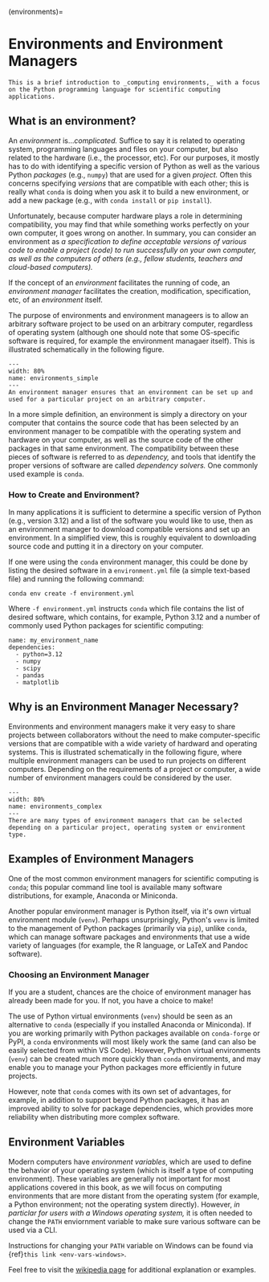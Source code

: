 (environments)=
# Environments and Environment Managers

```{note}
This is a brief introduction to _computing environments,_ with a focus on the Python programming language for scientific computing applications.
```

## What is an environment?

An _environment_ is..._complicated._ Suffice to say it is related to operating system, programming languages and files on your computer, but also related to the hardware (i.e., the processor, etc). For our purposes, it mostly has to do with identifying a specific version of Python as well as the various Python _packages_ (e.g., `numpy`) that are used for a given _project._ Often this concerns specifying _versions_ that are compatible with each other; this is really what `conda` is doing when you ask it to build a new environment, or add a new package (e.g., with `conda install` or `pip install`).

Unfortunately, because computer hardware plays a role in determining compatibility, you may find that while something works perfectly on your own computer, it goes wrong on another. In summary, you can consider an environment as _a specification to define acceptable versions of various code to enable a project (code) to run successfully on your own computer, as well as the computers of others (e.g., fellow students, teachers and cloud-based computers)._

If the concept of an _environment_ facilitates the running of code, an _environment manager_ facilitates the creation, modification, specification, etc, of an _environment_ itself.

The purpose of environments and environment manageers is to allow an arbitrary software project to be used on an arbitrary computer, regardless of operating system (although one should note that some OS-specific software is required, for example the environment managaer itself). This is illustrated schematically in the following figure.

```{figure} environments/figures/simple.svg
---
width: 80%
name: environments_simple
---
An environment manager ensures that an environment can be set up and used for a particular project on an arbitrary computer. 
```

In a more simple definition, an environment is simply a directory on your computer that contains the source code that has been selected by an environment manager to be compatible with the operating system and hardware on your computer, as well as the source code of the other packages in that same environment. The compatibility between these pieces of software is referred to as _dependency,_ and tools that identify the proper versions of software are called _dependency solvers._ One commonly used example is `conda`.

### How to Create and Environment?

In many applications it is sufficient to determine a specific version of Python (e.g., version 3.12) and a list of the software you would like to use, then as an environment manager to download compatible versions and set up an environment. In a simplified view, this is roughly equivalent to downloading source code and putting it in a directory on your computer.

If one were using the `conda` environment manager, this could be done by listing the desired software in a `environment.yml` file (a simple text-based file) and running the following command:

```
conda env create -f environment.yml
```

Where `-f environment.yml` instructs `conda` which file contains the list of desired software, which contains, for example, Python 3.12 and a number of commonly used Python packages for scientific computing:
```
name: my_environment_name
dependencies:
  - python=3.12
  - numpy
  - scipy
  - pandas
  - matplotlib
```

## Why is an Environment Manager Necessary?

Environments and environment managers make it very easy to share projects between collaborators without the need to make computer-specific versions that are compatible with a wide variety of hardward and operating systems. This is illustrated schematically in the following figure, where multiple environment managers can be used to run projects on different computers. Depending on the requirements of a project or computer, a wide number of environment managers could be considered by the user.

```{figure} environments/figures/complex.svg
---
width: 80%
name: environments_complex
---
There are many types of environment managers that can be selected depending on a particular project, operating system or environment type.
```

## Examples of Environment Managers

One of the most common environment managers for scientific computing is `conda`; this popular command line tool is available many software distributions, for example, Anaconda or Miniconda.

Another popular environment manager is Python itself, via it's own virtual environment module (`venv`). Perhaps unsurprisingly, Python's `venv` is limited to the management of Python packages (primarily via `pip`), unlike `conda`, which can manage software packages and environments that use a wide variety of languages (for example, the R language, or LaTeX and Pandoc software).

### Choosing an Environment Manager

If you are a student, chances are the choice of environment manager has already been made for you. If not, you have a choice to make!

The use of Python virtual environments (`venv`) should be seen as an alternative to `conda` (especially if you installed Anaconda or Miniconda). If you are working primarily with Python packages available on `conda-forge` or PyPI, a `conda` environments will most likely work the same (and can also be easily selected from within VS Code). However, Python virtual environments (`venv`) can be created much more quickly than `conda` environments, and may enable you to manage your Python packages more efficiently in future projects.

However, note that `conda` comes with its own set of advantages, for example, in addition to support beyond Python packages, it has an improved ability to solve for package dependencies, which provides more reliability when distributing more complex software.

## Environment Variables

Modern computers have _environment variables_, which are used to define the behavior of your operating system (which is itself a type of computing environment). These variables are generally not important for most applications covered in this book, as we will focus on computing environments that are more distant from the operating system (for example, a Python environment; not the operating system directly). However, _in particlar for users with a Windows operating system,_ it is often needed to change the `PATH` enviornment variable to make sure various software can be used via a CLI.

Instructions for changing your `PATH` variable on Windows can be found via {ref}`this link <env-vars-windows>`.

Feel free to visit the [wikipedia page](https://en.wikipedia.org/wiki/Environment_variable) for additional explanation or examples.